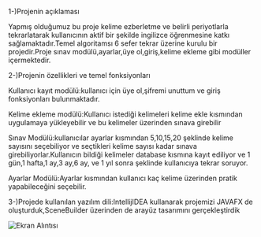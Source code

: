 1-)Projenin açıklaması

Yapmış olduğumuz bu proje kelime ezberletme ve belirli periyotlarla tekrarlatarak kullanıcının aktif bir şekilde ingilizce öğrenmesine katkı sağlamaktadır.Temel algoritamsı 6 sefer tekrar üzerine kurulu bir projedir.Proje sınav modülü,ayarlar,üye ol,giriş,kelime ekleme gibi modüller içermektedir.

2-)Projenin özellikleri ve temel fonksiyonları

Kullanıcı kayıt modülü:kullanıcı için üye ol,şifremi unuttum ve giriş fonksiyonları bulunmaktadır.

Kelime ekleme modülü:Kullanıcı istediği kelimeleri kelime ekle kısmından uygulamaya yükleyebilir ve bu kelimeler üzerinden sınava girebilir

Sınav Modülü:kullanıcılar ayarlar kısmından 5,10,15,20 şeklinde kelime sayısını seçebiliyor ve seçtikleri kelime sayısı kadar sınava girebiliyorlar.Kullanıcın bildiği kelimeler database kısmına kayıt ediliyor ve 1 gün,1 hafta,1 ay,3 ay,6 ay, ve 1 yıl sonra şeklinde kullanıcıya tekrar soruyor.

Ayarlar Modülü:Ayarlar kısmından kullanıcı kaç kelime üzerinden pratik yapabileceğini seçebilir.

3-)Projede kullanılan yazılım dili:IntellijIDEA kullanarak projemizi JAVAFX de oluşturduk,SceneBuilder üzerinden de arayüz tasarımını gerçekleştirdik


![Ekran Alıntısı](https://github.com/MAErd4141/word-quiz/assets/154934079/dd07371b-9d19-4fae-94df-c9ffb1f82e26)

